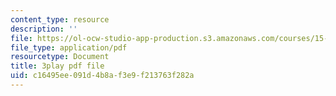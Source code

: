 ```yaml
---
content_type: resource
description: ''
file: https://ol-ocw-studio-app-production.s3.amazonaws.com/courses/15-071-the-analytics-edge-spring-2017/c16495ee091d4b8af3e9f213763f282a_MK3DduTjcrA.pdf
file_type: application/pdf
resourcetype: Document
title: 3play pdf file
uid: c16495ee-091d-4b8a-f3e9-f213763f282a
---
```

